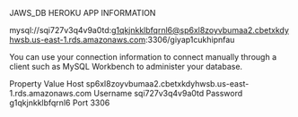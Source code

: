 JAWS_DB HEROKU APP INFORMATION


mysql://sqi727v3q4v9a0td:g1qkjnkklbfqrnl6@sp6xl8zoyvbumaa2.cbetxkdyhwsb.us-east-1.rds.amazonaws.com:3306/giyap1cukhipnfau


You can use your connection information to connect manually through a client such as MySQL Workbench to administer your database.

Property	Value
Host
sp6xl8zoyvbumaa2.cbetxkdyhwsb.us-east-1.rds.amazonaws.com
Username	sqi727v3q4v9a0td
Password	g1qkjnkklbfqrnl6 
Port	3306


